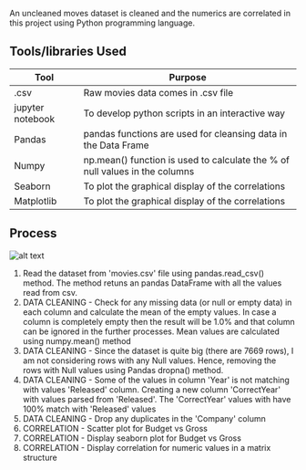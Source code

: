 An uncleaned moves dataset is cleaned and the numerics are correlated in this project using Python programming language.

## Tools/libraries Used

Tool | Purpose 
--- | --- 
.csv | Raw movies data comes in .csv file 
jupyter notebook | To develop python scripts in an interactive way
Pandas | pandas functions are used for cleansing data in the Data Frame 
Numpy | np.mean() function is used to calculate the % of null values in the columns
Seaborn | To plot the graphical display of the correlations
Matplotlib | To plot the graphical display of the correlations

## Process
![alt text](https://github.com/smvishnu/Movies-Data-Correlation-Python-Project/blob/main/movies_data_corr1.png "Movies data correlation")

1. Read the dataset from 'movies.csv' file using pandas.read_csv() method. The method retuns an pandas DataFrame with all the values read from csv.
2. DATA CLEANING - Check for any missing data (or null or empty data) in each column and calculate the mean of the empty values. In case a column is completely empty then the result will be 1.0% and that column can be ignored in the further processes. Mean values are calculated using numpy.mean() method
3. DATA CLEANING - Since the dataset is quite big (there are 7669 rows), I am not considering rows with any Null values. Hence, removing the rows with Null values using Pandas dropna() method.
4. DATA CLEANING - Some of the values in column 'Year' is not matching with values 'Released' column. Creating a new column 'CorrectYear' with values parsed from 'Released'. The 'CorrectYear' values with have 100% match with 'Released' values
5. DATA CLEANING - Drop any duplicates in the 'Company' column
6. CORRELATION - Scatter plot for Budget vs Gross
7. CORRELATION - Display seaborn plot for Budget vs Gross
8. CORRELATION - Display correlation for numeric values in a matrix structure
